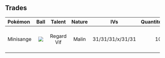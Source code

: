 ## Trades

|Pokémon|Ball|Talent|Nature|IVs|Quantité|Note|
| :------ | :---: | :---: | :---: | :---: | ---: |:---|
|Minisange|![](https://www.pokepedia.fr/images/8/8e/Masse_Ball.png)|Regard Vif|Malin|31/31/31/x/31/31|10|Regard Vif devient Pression|
